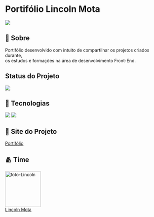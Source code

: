 <h1> Portifólio Lincoln Mota </h1>

<img src="https://img.shields.io/github/license/LincolnMota07/portifolio-lincoln">

<h2> 📜 Sobre</h2>
<p>Portifólio desenvolvido com intuito de compartilhar os projetos criados durante, <br> os estudos e formações na área de desenvolvimento Front-End.</p>

## Status do Projeto
<img src="https://img.shields.io/badge/STATUS-EM_DESENVOLVIMENTO-green">


## 🚀 Tecnologias
<div>
  <img src="https://img.shields.io/badge/HTML-239120?style=for-the-badge&logo=html5&logoColor=white">
  <img src="https://img.shields.io/badge/CSS-239120?&style=for-the-badge&logo=css3&logoColor=white">
</div>

## 🔗 Site do Projeto
[Portifólio](https://portifolio-lincoln.vercel.app:target="_blank")


## 🫂 Time
<img src="https://avatars.githubusercontent.com/u/116844681?v=4" alt="foto-Lincoln" width=115><br><a href="https://github.com/LincolnMota07" target="_blank">Lincoln Mota</a>
